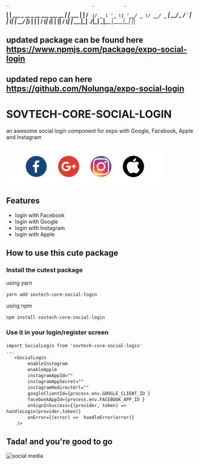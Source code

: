     _                               _           _
  __| | ___ _ __  _ __ ___  ___ __ _| |_ ___  __| |
 / _` |/ _ \ '_ \| '__/ _ \/ __/ _` | __/ _ \/ _` |
| (_| |  __/ |_) | | |  __/ (_| (_| | ||  __/ (_| |
 \__,_|\___| .__/|_|  \___|\___\__,_|\__\___|\__,_|
           |_|

 ## updated package can be found here https://www.npmjs.com/package/expo-social-login 
 ## updated repo can here https://github.com/Nolunga/expo-social-login      
# SOVTECH-CORE-SOCIAL-LOGIN

an awesome social login component for expo with Google, Facebook, Apple and Instagram

![screenshot](image.png)

## Features

- login with Facebook
- login with Google
- login with Instagram
- login with Apple

## How to use this cute package

### Install the cutest package

using yarn

```
yarn add sovtech-core-social-login
```

using npm

```
npm install sovtech-core-social-login
```

### Use it in your login/register screen

```
import SocialLogin from 'sovtech-core-social-login'
...
   <SocialLogin
        enableInstagram
        enableApple
        instagramAppId=""
        instagramAppSecret=""
        instagramRedirectUrl=""
        googleClientId={process.env.GOOGLE_CLIENT_ID }
        facebookAppId={process.env.FACEBOOK_APP_ID }
        onSignInSuccess={(provider, token) => handleLogin(provider,token)}
        onError={(error) =>  handleError(error)}
    />

```

## Tada! and you're good to go

![social media](https://media.giphy.com/media/3QwogXfR2vfZS/giphy.gif)
